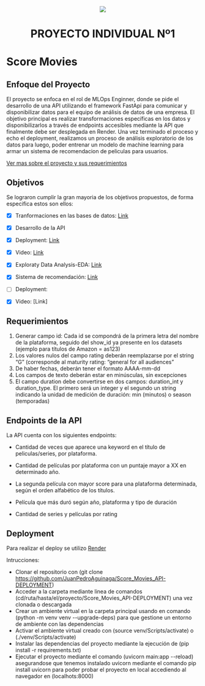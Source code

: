 <p align=center><img src=https://d31uz8lwfmyn8g.cloudfront.net/Assets/logo-henry-white-lg.png><p>

# <h1 align=center> **PROYECTO INDIVIDUAL Nº1** </h1>

# Score Movies

## Enfoque del Proyecto

El proyecto se enfoca en el rol de MLOps Enginner, donde se pide el desarrollo de una API utilizando el framework FastApi
para comunicar y disponibilizar datos para el equipo de análisis de datos de una empresa. 
El objetivo principal es realizar transformaciones 
específicas en los datos y disponibilizarlos a través de endpoints accesibles mediante la API que finalmente debe ser desplegada en Render.
Una vez terminado el proceso y echo el deployment, realizamos un proceso de análisis exploratorio de los datos para luego, poder entrenar un modelo de machine
learning para armar un sistema de recomendacion de peliculas para usuarios.

[Ver mas sobre el proyecto y sus requerimientos](https://github.com/HX-PRomero/PI_ML_OPS/blob/main/Readme.md)

## Objetivos

Se lograron cumplir la gran mayoria de los objetivos propuestos, de forma especifica estos son ellos:

- [x] Tranformaciones en las bases de datos: [Link](https://github.com/JuanPedroAguinaga/Score_Movies_API-DEPLOYMENT/blob/master/tranformation.ipynb)

- [x] Desarrollo de la API

- [x] Deployment: [Link](https://score-movies-prueba8.onrender.com/docs)

- [x] Video: [Link]()

- [x] Exploraty Data Analysis-EDA: [Link](https://github.com/JuanPedroAguinaga/Score_Movies_EDA_SistemaDeRecomendacion/blob/main/EDA.ipynb)

- [x] Sistema de recomendación: [Link](https://github.com/JuanPedroAguinaga/Score_Movies_EDA_SistemaDeRecomendacion/blob/main/SistemaDeRecomendacion.ipynb)

- [ ] Deployment: 

- [x] Video: [Link]


## Requerimientos

1. Generar campo id: Cada id se compondrá de la primera letra del nombre de la plataforma, seguido del show_id ya presente en los datasets (ejemplo para títulos de Amazon = as123)
2. Los valores nulos del campo rating deberán reemplazarse por el string “G” (corresponde al maturity rating: “general for all audiences”
3. De haber fechas, deberán tener el formato AAAA-mm-dd
4. Los campos de texto deberán estar en minúsculas, sin excepciones
5. El campo duration debe convertirse en dos campos: duration_int y duration_type. El primero será un integer y el segundo un string indicando la unidad de medición de duración: min (minutos) o season (temporadas)

## Endpoints de la API

La API cuenta con los siguientes endpoints:

* Cantidad de veces que aparece una keyword en el título de peliculas/series, por plataforma.
  
* Cantidad de películas por plataforma con un puntaje mayor a XX en determinado año.
  
* La segunda película con mayor score para una plataforma determinada, según el orden alfabético de los títulos.
  
* Película que más duró según año, plataforma y tipo de duración
  
* Cantidad de series y películas por rating


## Deployment

Para realizar el deploy se utilizo [Render](https://render.com/)

Intrucciones: 

- Clonar el repositorio con (git clone https://github.com/JuanPedroAguinaga/Score_Movies_API-DEPLOYMENT)
- Acceder a la carpeta mediante linea de comandos (cd/ruta/hasta/el/proyecto/Score_Movies_API-DEPLOYMENT) una vez clonada o descargada
- Crear un ambiente virtual en la carpeta principal usando en comando (python -m venv venv --upgrade-deps) para que gestione un entorno de ambiente con las dependencias
- Activar el ambiente virtual creado con (source venv/Scripts/activate) o (./venv/Scripts/activate)
- Instalar las dependencias del proyecto mediante la ejecución de (pip install -r requirements.txt)
- Ejecutar el proyecto mediante el comando (uvicorn main:app --reload) asegurandose que tenemos instalado uvicorn mediante el comando pip install uvicorn
 para poder probar el proyecto en local accediendo al navegador en (localhots:8000)


